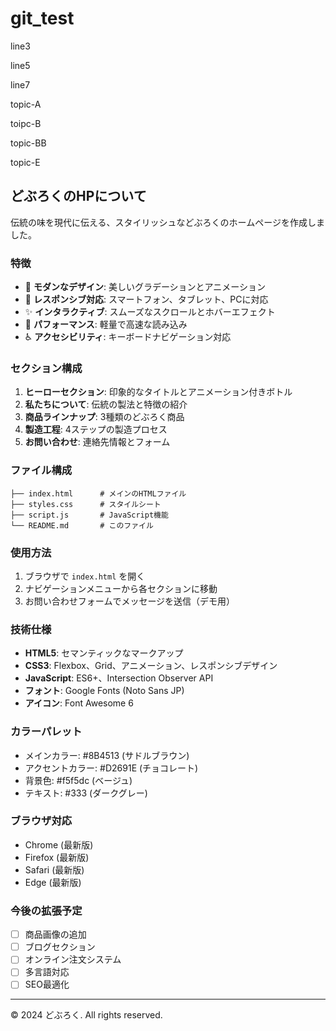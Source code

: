 # git_test

line3

line5

line7

topic-A

toipc-B

topic-BB

topic-E
## どぶろくのHPについて

伝統の味を現代に伝える、スタイリッシュなどぶろくのホームページを作成しました。

### 特徴

- 🎨 **モダンなデザイン**: 美しいグラデーションとアニメーション
- 📱 **レスポンシブ対応**: スマートフォン、タブレット、PCに対応
- ✨ **インタラクティブ**: スムーズなスクロールとホバーエフェクト
- 🚀 **パフォーマンス**: 軽量で高速な読み込み
- ♿ **アクセシビリティ**: キーボードナビゲーション対応

### セクション構成

1. **ヒーローセクション**: 印象的なタイトルとアニメーション付きボトル
2. **私たちについて**: 伝統の製法と特徴の紹介
3. **商品ラインナップ**: 3種類のどぶろく商品
4. **製造工程**: 4ステップの製造プロセス
5. **お問い合わせ**: 連絡先情報とフォーム

### ファイル構成

```
├── index.html      # メインのHTMLファイル
├── styles.css      # スタイルシート
├── script.js       # JavaScript機能
└── README.md       # このファイル
```

### 使用方法

1. ブラウザで `index.html` を開く
2. ナビゲーションメニューから各セクションに移動
3. お問い合わせフォームでメッセージを送信（デモ用）

### 技術仕様

- **HTML5**: セマンティックなマークアップ
- **CSS3**: Flexbox、Grid、アニメーション、レスポンシブデザイン
- **JavaScript**: ES6+、Intersection Observer API
- **フォント**: Google Fonts (Noto Sans JP)
- **アイコン**: Font Awesome 6

### カラーパレット

- メインカラー: #8B4513 (サドルブラウン)
- アクセントカラー: #D2691E (チョコレート)
- 背景色: #f5f5dc (ベージュ)
- テキスト: #333 (ダークグレー)

### ブラウザ対応

- Chrome (最新版)
- Firefox (最新版)
- Safari (最新版)
- Edge (最新版)

### 今後の拡張予定

- [ ] 商品画像の追加
- [ ] ブログセクション
- [ ] オンライン注文システム
- [ ] 多言語対応
- [ ] SEO最適化

---

© 2024 どぶろく. All rights reserved.

